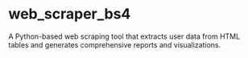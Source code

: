 # web_scraper_bs4
A Python-based web scraping tool that extracts user data from HTML tables  and generates comprehensive reports and visualizations.

